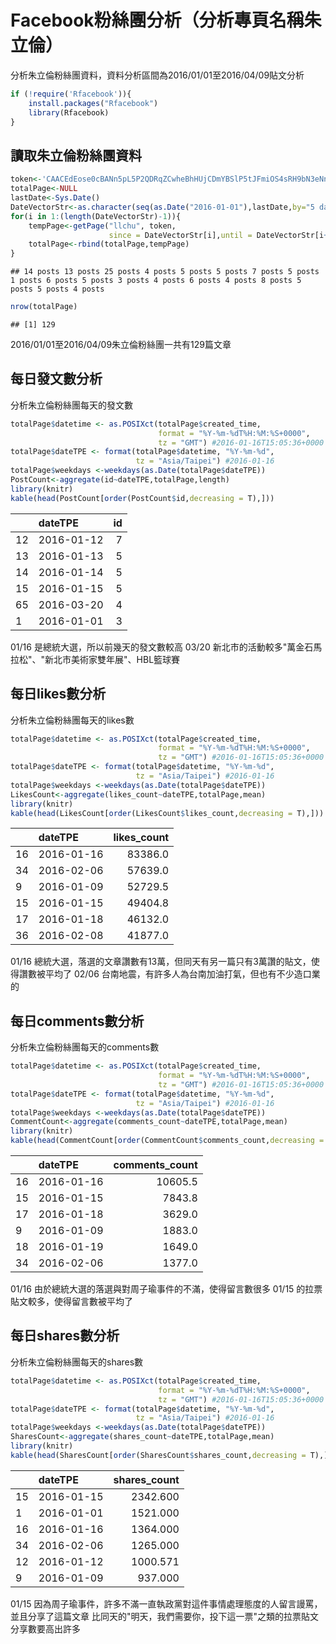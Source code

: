 Facebook粉絲團分析（分析專頁名稱朱立倫）
================

分析朱立倫粉絲團資料，資料分析區間為2016/01/01至2016/04/09貼文分析

``` r
if (!require('Rfacebook')){
    install.packages("Rfacebook")
    library(Rfacebook)
}
```

讀取朱立倫粉絲團資料
--------------------

``` r
token<-'CAACEdEose0cBANn5pL5P2QDRqZCwheBhHUjCDmYBSlP5tJFmiOS4sRH9bN3eNnADNlBOfdk43Vt7PCebU7R1Jx8Q6JH8fHx0FtYFyEK91bhx9erxhGsMasyIRZCZAUZB6p28lE3tUIih8NWAMoZC2nYo9Hj6K60y1Vg3mZAUlVLsbm87mZAIZChhIy9zPmWRYYCQjZAe8dJlIjgZDZD'
totalPage<-NULL
lastDate<-Sys.Date()
DateVectorStr<-as.character(seq(as.Date("2016-01-01"),lastDate,by="5 days"))
for(i in 1:(length(DateVectorStr)-1)){
    tempPage<-getPage("llchu", token,
                      since = DateVectorStr[i],until = DateVectorStr[i+1])
    totalPage<-rbind(totalPage,tempPage)
}
```

    ## 14 posts 13 posts 25 posts 4 posts 5 posts 5 posts 7 posts 5 posts 1 posts 6 posts 5 posts 3 posts 4 posts 6 posts 4 posts 8 posts 5 posts 5 posts 4 posts

``` r
nrow(totalPage)
```

    ## [1] 129

2016/01/01至2016/04/09朱立倫粉絲團一共有129篇文章

每日發文數分析
--------------

分析朱立倫粉絲團每天的發文數

``` r
totalPage$datetime <- as.POSIXct(totalPage$created_time, 
                                 format = "%Y-%m-%dT%H:%M:%S+0000", 
                                 tz = "GMT") #2016-01-16T15:05:36+0000
totalPage$dateTPE <- format(totalPage$datetime, "%Y-%m-%d", 
                            tz = "Asia/Taipei") #2016-01-16
totalPage$weekdays <-weekdays(as.Date(totalPage$dateTPE))
PostCount<-aggregate(id~dateTPE,totalPage,length)
library(knitr)
kable(head(PostCount[order(PostCount$id,decreasing = T),]))
```

|     | dateTPE    |   id|
|-----|:-----------|----:|
| 12  | 2016-01-12 |    7|
| 13  | 2016-01-13 |    5|
| 14  | 2016-01-14 |    5|
| 15  | 2016-01-15 |    5|
| 65  | 2016-03-20 |    4|
| 1   | 2016-01-01 |    3|

01/16 是總統大選，所以前幾天的發文數較高
03/20 新北市的活動較多"萬金石馬拉松"、"新北市美術家雙年展"、HBL籃球賽

每日likes數分析
---------------

分析朱立倫粉絲團每天的likes數

``` r
totalPage$datetime <- as.POSIXct(totalPage$created_time, 
                                 format = "%Y-%m-%dT%H:%M:%S+0000", 
                                 tz = "GMT") #2016-01-16T15:05:36+0000
totalPage$dateTPE <- format(totalPage$datetime, "%Y-%m-%d", 
                            tz = "Asia/Taipei") #2016-01-16
totalPage$weekdays <-weekdays(as.Date(totalPage$dateTPE))
LikesCount<-aggregate(likes_count~dateTPE,totalPage,mean)
library(knitr)
kable(head(LikesCount[order(LikesCount$likes_count,decreasing = T),]))
```

|     | dateTPE    |  likes\_count|
|-----|:-----------|-------------:|
| 16  | 2016-01-16 |       83386.0|
| 34  | 2016-02-06 |       57639.0|
| 9   | 2016-01-09 |       52729.5|
| 15  | 2016-01-15 |       49404.8|
| 17  | 2016-01-18 |       46132.0|
| 36  | 2016-02-08 |       41877.0|

01/16 總統大選，落選的文章讚數有13萬，但同天有另一篇只有3萬讚的貼文，使得讚數被平均了
02/06 台南地震，有許多人為台南加油打氣，但也有不少造口業的

每日comments數分析
------------------

分析朱立倫粉絲團每天的comments數

``` r
totalPage$datetime <- as.POSIXct(totalPage$created_time, 
                                 format = "%Y-%m-%dT%H:%M:%S+0000", 
                                 tz = "GMT") #2016-01-16T15:05:36+0000
totalPage$dateTPE <- format(totalPage$datetime, "%Y-%m-%d", 
                            tz = "Asia/Taipei") #2016-01-16
totalPage$weekdays <-weekdays(as.Date(totalPage$dateTPE))
CommentCount<-aggregate(comments_count~dateTPE,totalPage,mean)
library(knitr)
kable(head(CommentCount[order(CommentCount$comments_count,decreasing = T),]))
```

|     | dateTPE    |  comments\_count|
|-----|:-----------|----------------:|
| 16  | 2016-01-16 |          10605.5|
| 15  | 2016-01-15 |           7843.8|
| 17  | 2016-01-18 |           3629.0|
| 9   | 2016-01-09 |           1883.0|
| 18  | 2016-01-19 |           1649.0|
| 34  | 2016-02-06 |           1377.0|

01/16 由於總統大選的落選與對周子瑜事件的不滿，使得留言數很多 
01/15 的拉票貼文較多，使得留言數被平均了

每日shares數分析
----------------

分析朱立倫粉絲團每天的shares數

``` r
totalPage$datetime <- as.POSIXct(totalPage$created_time, 
                                 format = "%Y-%m-%dT%H:%M:%S+0000", 
                                 tz = "GMT") #2016-01-16T15:05:36+0000
totalPage$dateTPE <- format(totalPage$datetime, "%Y-%m-%d", 
                            tz = "Asia/Taipei") #2016-01-16
totalPage$weekdays <-weekdays(as.Date(totalPage$dateTPE))
SharesCount<-aggregate(shares_count~dateTPE,totalPage,mean)
library(knitr)
kable(head(SharesCount[order(SharesCount$shares_count,decreasing = T),]))
```

|     | dateTPE    |  shares\_count|
|-----|:-----------|--------------:|
| 15  | 2016-01-15 |       2342.600|
| 1   | 2016-01-01 |       1521.000|
| 16  | 2016-01-16 |       1364.000|
| 34  | 2016-02-06 |       1265.000|
| 12  | 2016-01-12 |       1000.571|
| 9   | 2016-01-09 |        937.000|

01/15 因為周子瑜事件，許多不滿一直執政黨對這件事情處理態度的人留言謾罵，並且分享了這篇文章
比同天的"明天，我們需要你，投下這一票"之類的拉票貼文分享數要高出許多
